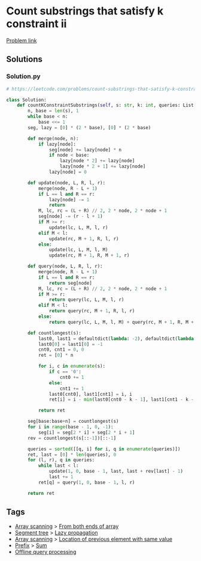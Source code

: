 # Count substrings that satisfy k constraint ii

[Problem link](https://leetcode.com/problems/count-substrings-that-satisfy-k-constraint-ii/)

## Solutions


### Solution.py
```py
# https://leetcode.com/problems/count-substrings-that-satisfy-k-constraint-ii/

class Solution:
    def countKConstraintSubstrings(self, s: str, k: int, queries: List[List[int]]) -> List[int]:
        n, base = len(s), 1
        while base < n:
            base <<= 1
        seg, lazy = [0] * (2 * base), [0] * (2 * base)

        def merge(node, n):
            if lazy[node]:
                seg[node] += lazy[node] * n
                if node < base:
                    lazy[node * 2] += lazy[node]
                    lazy[node * 2 + 1] += lazy[node]
                lazy[node] = 0

        def update(node, L, R, l, r):
            merge(node, R - L + 1)
            if L == l and R == r:
                lazy[node] -= 1
                return
            M, lc, rc = (L + R) // 2, 2 * node, 2 * node + 1
            seg[node] -= (r - l + 1)
            if M >= r:
                update(lc, L, M, l, r)
            elif M < l:
                update(rc, M + 1, R, l, r)
            else:
                update(lc, L, M, l, M)
                update(rc, M + 1, R, M + 1, r)

        def query(node, L, R, l, r):
            merge(node, R - L + 1)
            if L == l and R == r:
                return seg[node]
            M, lc, rc = (L + R) // 2, 2 * node, 2 * node + 1
            if M >= r:
                return query(lc, L, M, l, r)
            elif M < l:
                return query(rc, M + 1, R, l, r)
            else:
                return query(lc, L, M, l, M) + query(rc, M + 1, R, M + 1, r)

        def countlongest(s):
            last0, last1 = defaultdict(lambda: -2), defaultdict(lambda: -2)
            last0[0] = last1[0] = -1
            cnt0, cnt1 = 0, 0
            ret = [0] * n

            for i, c in enumerate(s):
                if c == '0':
                    cnt0 += 1
                else:
                    cnt1 += 1
                last0[cnt0], last1[cnt1] = i, i
                ret[i] = i - min(last0[cnt0 - k - 1], last1[cnt1 - k - 1]) - 1

            return ret

        seg[base:base+n] = countlongest(s)
        for i in range(base - 1, 0, -1):
            seg[i] = seg[2 * i] + seg[2 * i + 1]
        rev = countlongest(s[::-1])[::-1]

        queries = sorted([[q, i] for i, q in enumerate(queries)])
        ret, last = [0] * len(queries), 0
        for (l, r), q in queries:
            while last < l:
                update(1, 0, base - 1, last, last + rev[last] - 1)
                last += 1
            ret[q] = query(1, 0, base - 1, l, r)

        return ret
```
## Tags

* [Array scanning](/Collections/array-scanning.md#array-scanning) > [From both ends of array](/Collections/array-scanning.md#from-both-ends-of-array)
* [Segment tree](/Collections/segment-tree.md#segment-tree) > [Lazy propagation](/Collections/segment-tree.md#lazy-propagation)
* [Array scanning](/Collections/array-scanning.md#array-scanning) > [Location of previous element with same value](/Collections/array-scanning.md#location-of-previous-element-with-same-value)
* [Prefix](/Collections/prefix.md#prefix) > [Sum](/Collections/prefix.md#sum)
* [Offline query processing](/Collections/offline-query-processing.md#offline-query-processing)
